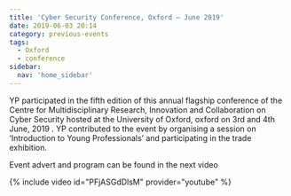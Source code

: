 ```yaml
---
title: 'Cyber Security Conference, Oxford – June 2019'
date: 2019-06-03 20:14
category: previous-events
tags:
  - Oxford
  - conference
sidebar:
  nav: 'home_sidebar'
---
```


YP participated in the fifth edition of this annual flagship conference of the Centre for Multidisciplinary Research, Innovation and Collaboration on Cyber Security hosted at the University of Oxford, oxford on 3rd and 4th June, 2019 . YP contributed to the event by organising a session on ‘Introduction to Young Professionals’ and participating in the trade exhibition.

Event advert and program can be found in the next video

{% include video id="PFjASGdDlsM" provider="youtube" %}
